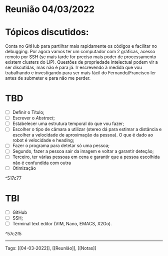 # Reunião 04/03/2022
# Tópicos discutidos:
Conta no GitHub para partilhar mais rapidamente os códigos e facilitar no debugging. Por agora vamos ter um computador com 2 gráficas, acesso remoto por SSH (se mais tarde for preciso mais poder de processamento existem clusters do LIP). Questões de propriedade intelectual podem vir a ser discutidas, mas não é para já. Ir escrevendo à medida que vou trabalhando e investigando para ser mais fácil do Fernando/Francisco ler antes de submeter e para não me perder.


# TBD
- [ ] Definir o Título;
- [ ] Escrever o *Abstract*;
- [ ] Estabelecer uma estrutura temporal do que vou fazer;
- [ ] Escolher o tipo de câmara a utilizar (stereo dá para estimar a distância e escolher a velocidade de aproximação da pessoa). O que é dado ao robot é velocidade e heading;
- [ ] Fazer o programa para detetar só uma pessoa;
- [ ] Segundo, fazer a pessoa sair da imagem e voltar a garantir deteção;
- [ ] Terceiro, ter várias pessoas em cena e garantir que a pessoa escolhida não é confundida com outra
- [ ] Otimização

^517c77

# TBI
- [ ] GitHub
- [ ] SSH;
- [ ] Terminal text editor (VIM, Nano, EMACS, X2Go).

^57c2f5


---
Tags:
[[04-03-2022]], [[Reunião]], [[Notas]]
